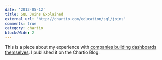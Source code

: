 ```yaml
---
date: '2013-05-12'
title: SQL Joins Explained
external_url: 'http://chartio.com/education/sql/joins'
comments: true
category: chartio
blocksWide: 2
---
```

This is a piece about my experience with [companies building dashboards themselves](http://chartio.com/blog/2013/04/10-reasons-to-not-build-your-own-dashboard).  I published it on the Chartio Blog.

